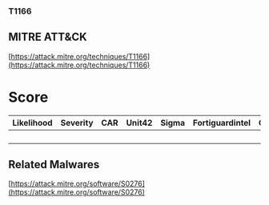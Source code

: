 
### T1166
## MITRE ATT&CK
[https://attack.mitre.org/techniques/T1166](https://attack.mitre.org/techniques/T1166)

# Score

| Likelihood | Severity | CAR | Unit42 | Sigma | Fortiguardintel | Groups | Malwares | Tools |
| ---------- | -------- | --- | ------ | ----- | --------------- | ---  | --- | --- |
 |   |   |   |   |   |   |   | 1 |   |



## Related Malwares

[https://attack.mitre.org/software/S0276](https://attack.mitre.org/software/S0276)
[]()
